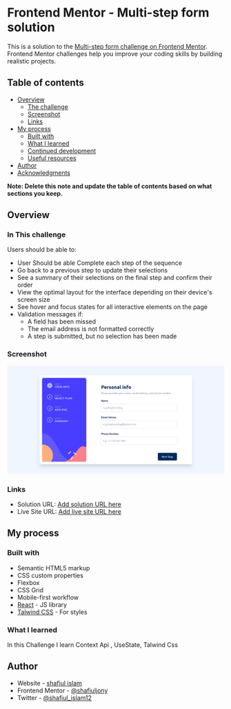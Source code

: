 # Frontend Mentor - Multi-step form solution

This is a solution to the [Multi-step form challenge on Frontend Mentor](https://www.frontendmentor.io/challenges/multistep-form-YVAnSdqQBJ). Frontend Mentor challenges help you improve your coding skills by building realistic projects. 

## Table of contents

- [Overview](#overview)
  - [The challenge](#the-challenge)
  - [Screenshot](#screenshot)
  - [Links](#links)
- [My process](#my-process)
  - [Built with](#built-with)
  - [What I learned](#what-i-learned)
  - [Continued development](#continued-development)
  - [Useful resources](#useful-resources)
- [Author](#author)
- [Acknowledgments](#acknowledgments)

**Note: Delete this note and update the table of contents based on what sections you keep.**

## Overview

### In This challenge

Users should be able to:

- User Should be able Complete each step of the sequence
- Go back to a previous step to update their selections
- See a summary of their selections on the final step and confirm their order
- View the optimal layout for the interface depending on their device's screen size
- See hover and focus states for all interactive elements on the page
- Validation messages if:
  - A field has been missed
  - The email address is not formatted correctly
  - A step is submitted, but no selection has been made

### Screenshot

![](./screenshort.png)

### Links

- Solution URL: [Add solution URL here](https://github.com/shafiuljony/multi-step-react-form)
- Live Site URL: [Add live site URL here](https://multistep-react-form-fm.netlify.app/)

## My process

### Built with

- Semantic HTML5 markup
- CSS custom properties
- Flexbox
- CSS Grid
- Mobile-first workflow
- [React](https://reactjs.org/) - JS library
- [Talwind CSS](https://tailwindcss.com/) - For styles

### What I learned

In this Challenge I learn Context Api , UseState, Talwind Css


## Author

- Website - [shafiul islam](https://www.your-site.com)
- Frontend Mentor - [@shafiuljony](https://www.frontendmentor.io/profile/shafiuljony)
- Twitter - [@shafiul_islam12](https://www.twitter.com/shafiul_islam12)
